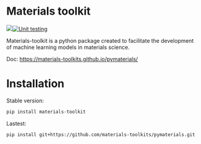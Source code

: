 Materials toolkit
=================

<img src="https://materials-toolkits.github.io/pymaterials/_static/images/coverage.svg">[![Unit testing](https://github.com/materials-toolkits/pymaterials/actions/workflows/tests.yml/badge.svg)](https://github.com/materials-toolkits/pymaterials/actions/workflows/tests.yml)

Materials-toolkit is a python package created to facilitate the development of machine learning models in materials science.

Doc: https://materials-toolkits.github.io/pymaterials/

# Installation

Stable version:
```bash
pip install materials-toolkit
```

Lastest:
```bash
pip install git+https://github.com/materials-toolkits/pymaterials.git
```
